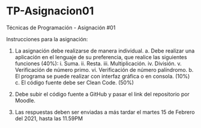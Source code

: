 # TP-Asignacion01
Técnicas de Programación - Asignación #01

Instrucciones para la asignación:

1. La asignación debe realizarse de manera individual.
    a. Debe realizar una aplicación en el lenguaje de su preferencia, que realice las siguientes funciones (40%):
        i. Suma.
        ii. Resta.
        iii. Multiplicación.
        iv. División.
        v. Verificación de número primo.
        vi. Verificación de número palíndromo.
    b. El programa se puede realizar con interfaz gráfica o en consola. (10%)
    c. El código fuente debe ser Clean Code. (50%)

2. Debe subir el código fuente a GitHub y pasar el link del repositorio por 
Moodle.

3. Las respuestas deben ser enviadas a más tardar el martes 15 de Febrero del 2021, hasta las 11.59PM
